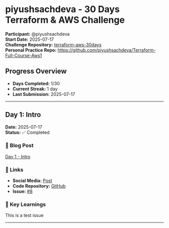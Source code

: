 # piyushsachdeva - 30 Days Terraform & AWS Challenge

**Participant:** @piyushsachdeva  
**Start Date:** 2025-07-17  
**Challenge Repository:** [terraform-aws-30days](https://github.com/piyushsachdeva/Terraform-Full-Course-Aws)  
**Personal Practice Repo:** https://github.com/piyushsachdeva/Terraform-Full-Course-Aws1

## Progress Overview
- **Days Completed:** 1/30
- **Current Streak:** 1 day
- **Last Submission:** 2025-07-17

---

## Day 1: Intro
**Date:** 2025-07-17  
**Status:** ✅ Completed

### 📝 Blog Post
[Day 1 - Intro](youtube.com/ihoi/)

### 🔗 Links
- **Social Media:** [Post](linkedin.com/test)
- **Code Repository:** [GitHub](https://github.com/piyushsachdeva/Terraform-Full-Course-Aws1)
- **Issue:** [#8](https://github.com/piyushsachdeva/Terraform-Full-Course-Aws/issues/8)

### 🎯 Key Learnings

This is a test issue

---

